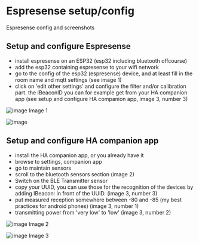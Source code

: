 # Espresense setup/config
Espresense config and screenshots  

## Setup and configure Espresense
- install espresense on an ESP32 (esp32 including bluetooth offcourse)  
- add the esp32 containing espresense to your wifi network
- go to the config of the esp32 (espresense) device, and at least fill in the room name and mqtt settings (see image 1)
- click on 'edit other settings' and configure the filter and/or calibration part. the IBeaconID you can for example get from your HA companion app (see setup and configure HA companion app, image 3, number 3)

![image](https://github.com/kippesikgithub/espresense/assets/100353268/803ce9aa-2d57-43a0-abc2-a4271531c817)
Image 1  

![image](https://github.com/kippesikgithub/espresense/assets/100353268/f4cdfb3e-1ef7-47b7-90e4-14c5169a4112)


## Setup and configure HA companion app
- install the HA companion app, or you already have it
- browse to settings, companion app
- go to maintain sensors
- scroll to the bluetooth sensors section (image 2)
- Switch on the BLE Transmitter sensor
- copy your UUID, you can use those for the recognition of the devices by adding IBeacon: in front of the UUID. (image 3, number 3)
- put measured reception somewhere between -80 and -85 (my best practices for android phones) (image 3, number 1)
- transmitting power from 'very low' to 'low' (image 3, number 2)

![image](https://github.com/kippesikgithub/espresense/assets/100353268/60a4b6cc-d3e6-46a4-90b8-05ef0eebd5cd)
Image 2  

![image](https://github.com/kippesikgithub/espresense/assets/100353268/3ee3082d-650f-4158-803f-46d95958fb11)
Image 3  
